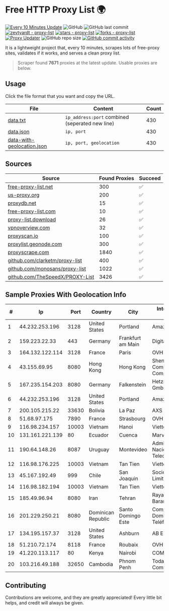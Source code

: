 
# Free HTTP Proxy List 🌍

[![Every 10 Minutes Update](https://github.com/mertguvencli/http-proxy-list/actions/workflows/main.yml/badge.svg?branch=main)](https://github.com/mertguvencli/http-proxy-list/actions/workflows/main.yml)
![GitHub](https://img.shields.io/github/license/mertguvencli/http-proxy-list)
![GitHub last commit](https://img.shields.io/github/last-commit/mertguvencli/http-proxy-list)
[![zevtyardt - proxy-list](https://img.shields.io/static/v1?label=zevtyardt&message=proxy-list&color=blue&logo=github)](https://github.com/zevtyardt/proxy-list "Go to GitHub repo")
[![stars - proxy-list](https://img.shields.io/github/stars/zevtyardt/proxy-list?style=social)](https://github.com/zevtyardt/proxy-list)
[![forks - proxy-list](https://img.shields.io/github/forks/zevtyardt/proxy-list?style=social)](https://github.com/zevtyardt/proxy-list)
[![Proxy Updater](https://github.com/zevtyardt/proxy-list/workflows/Proxy%20Updater/badge.svg)](https://github.com/zevtyardt/proxy-list/actions?query=workflow:"Proxy+Updater")
![GitHub repo size](https://img.shields.io/github/repo-size/zevtyardt/proxy-list)
[![GitHub commit activity](https://img.shields.io/github/commit-activity/m/zevtyardt/proxy-list?logo=commits)](https://github.com/zevtyardt/proxy-list/commits/main)

It is a lightweight project that, every 10 minutes, scrapes lots of free-proxy sites, validates if it works, and serves a clean proxy list.

> Scraper found **7671** proxies at the latest update. Usable proxies are below.

## Usage

Click the file format that you want and copy the URL.

|File|Content|Count|
|----|-------|-----|
|[data.txt](https://raw.githubusercontent.com/mertguvencli/http-proxy-list/main/proxy-list/data.txt)|`ip_address:port` combined (seperated new line)|430|
|[data.json](https://raw.githubusercontent.com/mertguvencli/http-proxy-list/main/proxy-list/data.json)|`ip, port`|430|
|[data-with-geolocation.json](https://raw.githubusercontent.com/mertguvencli/http-proxy-list/main/proxy-list/data-with-geolocation.json)|`ip, port, geolocation`|430|

## Sources

|Source|Found Proxies|Succeed|
|------|-------------|-------|
|[free-proxy-list.net](https://free-proxy-list.net)|300|✅|
|[us-proxy.org](https://www.us-proxy.org)|200|✅|
|[proxydb.net](http://proxydb.net)|15|✅|
|[free-proxy-list.com](https://free-proxy-list.com/?page=&port=&type%5B%5D=http&type%5B%5D=https&up_time=0&search=Search)|10|✅|
|[proxy-list.download](https://www.proxy-list.download/HTTP)|26|✅|
|[vpnoverview.com](https://vpnoverview.com/privacy/anonymous-browsing/free-proxy-servers)|32|✅|
|[proxyscan.io](https://www.proxyscan.io)|100|✅|
|[proxylist.geonode.com](https://proxylist.geonode.com/api/proxy-list?limit=300&page=1&sort_by=lastChecked&sort_type=desc&protocols=http,https)|300|✅|
|[proxyscrape.com](https://api.proxyscrape.com/v2/?request=displayproxies&protocol=http&timeout=10000&country=all&ssl=all&anonymity=all)|1840|✅|
|[github.com/clarketm/proxy-list](https://raw.githubusercontent.com/clarketm/proxy-list/master/proxy-list-raw.txt)|400|✅|
|[github.com/monosans/proxy-list](https://raw.githubusercontent.com/monosans/proxy-list/main/proxies/http.txt)|1022|✅|
|[github.com/TheSpeedX/PROXY-List](https://raw.githubusercontent.com/TheSpeedX/PROXY-List/master/http.txt)|3426|✅|


## Sample Proxies With Geolocation Info

|#|Ip|Port|Country|City|Internet Service Provider|
|-|--|----|-------|----|-------------------------|
|1|44.232.253.196|3128|United States|Portland|Amazon.com, Inc.|
|2|159.223.22.33|443|Germany|Frankfurt am Main|DigitalOcean, LLC|
|3|164.132.122.114|3128|France|Paris|OVH SAS|
|4|43.155.69.95|8080|Hong Kong|Hong Kong|Shenzhen Tencent Computer Systems Company Limited|
|5|167.235.154.203|8080|Germany|Falkenstein|Hetzner Online GmbH|
|6|44.232.253.196|3128|United States|Portland|Amazon.com, Inc.|
|7|200.105.215.22|33630|Bolivia|La Paz|AXS Bolivia S. A.|
|8|51.68.97.175|7890|France|Strasbourg|OVH SAS|
|9|116.98.234.157|10003|Vietnam|Hanoi|Viettel Corporation|
|10|131.161.221.139|80|Ecuador|Cuenca|Marvicnet CIA Ltda|
|11|190.64.148.26|8087|Uruguay|Montevideo|Administracion Nacional de Telecomunicaciones|
|12|116.98.176.225|10003|Vietnam|Tan Tien|Viettel Corporation|
|13|45.167.192.49|999|Chile|San Joaquin|Sociedad Smartnet Limitada|
|14|116.98.182.194|10003|Vietnam|Tan Tien|Viettel Corporation|
|15|185.49.96.94|8080|Iran|Tehran|Rayaneh Pardazan Baran Co. Ltd.|
|16|201.229.250.21|8080|Dominican Republic|Santo Domingo Este|Compañía Dominicana de Teléfonos S. A.|
|17|134.195.157.37|3128|United States|Ashburn|AB E-Commerce|
|18|51.210.72.174|8118|France|Roubaix|OVH SAS|
|19|41.220.113.117|80|Kenya|Nairobi|COMMSOL|
|20|103.216.49.188|32650|Cambodia|Phnom Penh|Today Communication Co|



## Contributing

Contributions are welcome, and they are greatly appreciated! Every
little bit helps, and credit will always be given.

